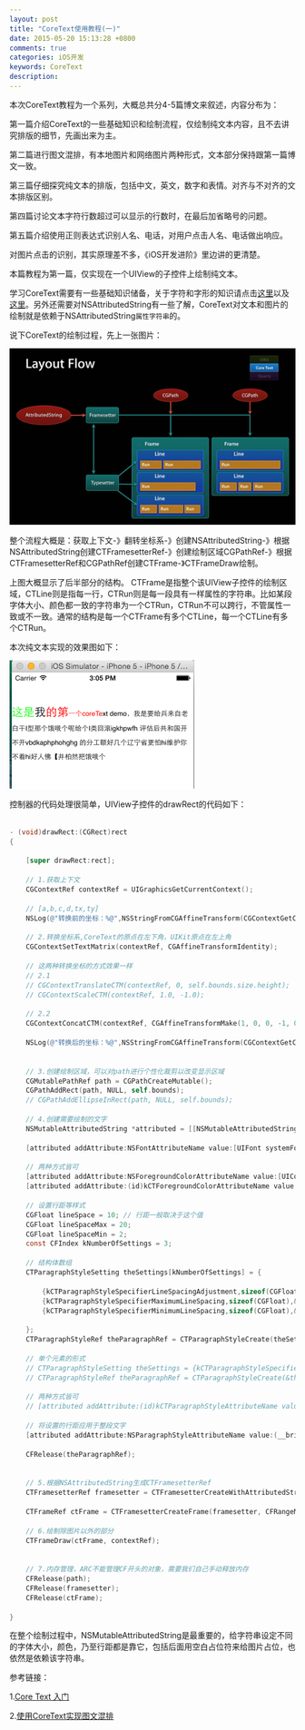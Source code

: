 ```yaml
---
layout: post
title: "CoreText使用教程(一)"
date: 2015-05-20 15:13:28 +0800
comments: true
categories: iOS开发
keywords: CoreText
description: 
---
```


本次CoreText教程为一个系列，大概总共分4-5篇博文来叙述，内容分布为：

第一篇介绍CoreText的一些基础知识和绘制流程，仅绘制纯文本内容，且不去讲究排版的细节，先画出来为主。

第二篇进行图文混排，有本地图片和网络图片两种形式，文本部分保持跟第一篇博文一致。

第三篇仔细探究纯文本的排版，包括中文，英文，数字和表情。对齐与不对齐的文本排版区别。

第四篇讨论文本字符行数超过可以显示的行数时，在最后加省略号的问题。

第五篇介绍使用正则表达式识别人名、电话，对用户点击人名、电话做出响应。

对图片点击的识别，其实原理差不多，《iOS开发进阶》里边讲的更清楚。

本篇教程为第一篇，仅实现在一个UIView的子控件上绘制纯文本。

<!--more-->

学习CoreText需要有一些基础知识储备，关于字符和字形的知识请点击[这里](http://geeklu.com/2013/03/core-text/)以及[这里](http://www.brighttj.com/ios/use-coretext-make-typesetting-picture-and-text.html)。另外还需要对NSAttributedString有一些了解，CoreText对文本和图片的绘制就是依赖于NSAttributedString`属性字符串`的。

说下CoreText的绘制过程，先上一张图片：

![](/images/2015/05/20/CoreText_2.png)

整个流程大概是：获取上下文-》翻转坐标系-》创建NSAttributedString-》根据NSAttributedString创建CTFramesetterRef-》创建绘制区域CGPathRef-》根据CTFramesetterRef和CGPathRef创建CTFrame-》CTFrameDraw绘制。

上图大概显示了后半部分的结构。
CTFrame是指整个该UIView子控件的绘制区域，CTLine则是指每一行，CTRun则是每一段具有一样属性的字符串。比如某段字体大小、颜色都一致的字符串为一个CTRun，CTRun不可以跨行，不管属性一致或不一致。通常的结构是每一个CTFrame有多个CTLine，每一个CTLine有多个CTRun。


本次纯文本实现的效果图如下：

![](/images/2015/05/20/CoreText_1.png)

控制器的代码处理很简单，UIView子控件的drawRect的代码如下：

``` Objective-C

- (void)drawRect:(CGRect)rect
{

	[super drawRect:rect];

    // 1.获取上下文
    CGContextRef contextRef = UIGraphicsGetCurrentContext();
    
    // [a,b,c,d,tx,ty]
    NSLog(@"转换前的坐标：%@",NSStringFromCGAffineTransform(CGContextGetCTM(contextRef)));
    
    // 2.转换坐标系,CoreText的原点在左下角，UIKit原点在左上角
    CGContextSetTextMatrix(contextRef, CGAffineTransformIdentity);
    
    // 这两种转换坐标的方式效果一样
    // 2.1
	// CGContextTranslateCTM(contextRef, 0, self.bounds.size.height);
	// CGContextScaleCTM(contextRef, 1.0, -1.0);
    
    // 2.2
    CGContextConcatCTM(contextRef, CGAffineTransformMake(1, 0, 0, -1, 0, self.bounds.size.height));
    
    NSLog(@"转换后的坐标：%@",NSStringFromCGAffineTransform(CGContextGetCTM(contextRef)));
    
    
    // 3.创建绘制区域，可以对path进行个性化裁剪以改变显示区域
    CGMutablePathRef path = CGPathCreateMutable();
    CGPathAddRect(path, NULL, self.bounds);
    // CGPathAddEllipseInRect(path, NULL, self.bounds);
    
    // 4.创建需要绘制的文字
    NSMutableAttributedString *attributed = [[NSMutableAttributedString alloc] initWithString:@"这是我的第一个coreText demo，我是要给兵来自老白干I型那个饿哦个呢给个I类回滚igkhpwfh 评估后共和国开不开vbdkaphphohghg 的分工额好几个辽宁省更怕hi维护你不看hi好人佛【井柏然把饿哦个"];
    
    [attributed addAttribute:NSFontAttributeName value:[UIFont systemFontOfSize:20] range:NSMakeRange(0, 5)];
    
    // 两种方式皆可
    [attributed addAttribute:NSForegroundColorAttributeName value:[UIColor redColor] range:NSMakeRange(3, 10)];
    [attributed addAttribute:(id)kCTForegroundColorAttributeName value:[UIColor greenColor] range:NSMakeRange(0, 2)];
    
    // 设置行距等样式
    CGFloat lineSpace = 10; // 行距一般取决于这个值
    CGFloat lineSpaceMax = 20;
    CGFloat lineSpaceMin = 2;
    const CFIndex kNumberOfSettings = 3;

    // 结构体数组
    CTParagraphStyleSetting theSettings[kNumberOfSettings] = {
    
        {kCTParagraphStyleSpecifierLineSpacingAdjustment,sizeof(CGFloat),&lineSpace},
        {kCTParagraphStyleSpecifierMaximumLineSpacing,sizeof(CGFloat),&lineSpaceMax},
        {kCTParagraphStyleSpecifierMinimumLineSpacing,sizeof(CGFloat),&lineSpaceMin}
        
    };
    CTParagraphStyleRef theParagraphRef = CTParagraphStyleCreate(theSettings, kNumberOfSettings);
    
    // 单个元素的形式
	// CTParagraphStyleSetting theSettings = {kCTParagraphStyleSpecifierLineSpacingAdjustment,sizeof(CGFloat),&lineSpace};
	// CTParagraphStyleRef theParagraphRef = CTParagraphStyleCreate(&theSettings, kNumberOfSettings);
    
    // 两种方式皆可
	// [attributed addAttribute:(id)kCTParagraphStyleAttributeName value:(__bridge id)theParagraphRef range:NSMakeRange(0, attributed.length)];
    
    // 将设置的行距应用于整段文字
    [attributed addAttribute:NSParagraphStyleAttributeName value:(__bridge id)(theParagraphRef) range:NSMakeRange(0, attributed.length)];
    
    CFRelease(theParagraphRef);
    
    
    // 5.根据NSAttributedString生成CTFramesetterRef
    CTFramesetterRef framesetter = CTFramesetterCreateWithAttributedString((CFAttributedStringRef)attributed);
    
    CTFrameRef ctFrame = CTFramesetterCreateFrame(framesetter, CFRangeMake(0, attributed.length), path, NULL);
    
    // 6.绘制除图片以外的部分
    CTFrameDraw(ctFrame, contextRef);


	// 7.内存管理，ARC不能管理CF开头的对象，需要我们自己手动释放内存
	CFRelease(path);
    CFRelease(framesetter);
    CFRelease(ctFrame);
    
}

```

在整个绘制过程中，NSMutableAttributedString是最重要的，给字符串设定不同的字体大小，颜色，乃至行距都是靠它，包括后面用空白占位符来给图片占位，也依然是依赖该字符串。


参考链接：

1.[Core Text 入门](http://geeklu.com/2013/03/core-text/)

2.[使用CoreText实现图文混排](http://www.brighttj.com/ios/use-coretext-make-typesetting-picture-and-text.html)